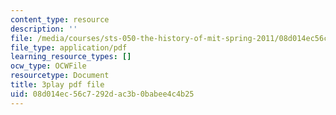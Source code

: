 ```yaml
---
content_type: resource
description: ''
file: /media/courses/sts-050-the-history-of-mit-spring-2011/08d014ec56c7292dac3b0babee4c4b25_YKT-vSm4Nxw.pdf
file_type: application/pdf
learning_resource_types: []
ocw_type: OCWFile
resourcetype: Document
title: 3play pdf file
uid: 08d014ec-56c7-292d-ac3b-0babee4c4b25
---
```

